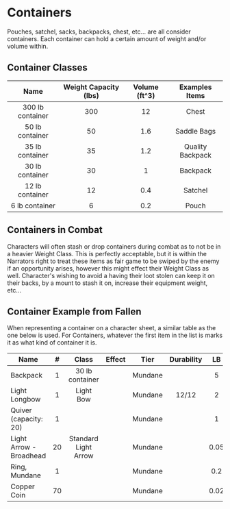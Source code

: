 # Containers

Pouches, satchel, sacks, backpacks, chest, etc... are all consider containers. Each container can hold a certain amount of weight and/or volume within.

## Container Classes

|       Name       | Weight Capacity (lbs) | Volume (ft^3) |  Examples Items  |
| :--------------: | :-------------------: | :-----------: | :--------------: |
| 300 lb container |          300          |      12       |      Chest       |
| 50 lb container  |          50           |      1.6      |   Saddle Bags    |
| 35 lb container  |          35           |      1.2      | Quality Backpack |
| 30 lb container  |          30           |       1       |     Backpack     |
| 12 lb container  |          12           |      0.4      |     Satchel      |
|  6 lb container  |           6           |      0.2      |      Pouch       |

## Containers in Combat

Characters will often stash or drop containers during combat as to not be in a heavier Weight Class. This is perfectly acceptable, but it is within the Narrators right to treat these items as fair game to be swiped by the enemy if an opportunity arises, however this might effect their Weight Class as well. Character's wishing to avoid a having their loot stolen can keep it on their backs, by a mount to stash it on, increase their equipment weight, etc...

## Container Example from Fallen

When representing a container on a character sheet, a similar table as the one below is used. For Containers, whatever the first item in the list is marks it as what kind of container it is.

| Name                  |   #   |      Class      | Effect |  Tier   | Durability |  LB   | Value |
| --------------------- | :---: | :-------------: | ------ | :-----: | :--------: | :---: | :---: |
| Backpack     |   1   | 30 lb container |        | Mundane |            |   5   | 2 bc  |
| Light Longbow              |   1   |    Light Bow    |        | Mundane |   12/12    |   2   | 25 bc |
| Quiver (capacity: 20) |   1   |                 |        | Mundane |            |   1   | 1 bc  |
| Light Arrow - Broadhead       |  20   | Standard Light Arrow  |        | Mundane |            | 0.05  | 5 cc  |
| Ring, Mundane         |   1   |                 |        | Mundane |            |  0.2  | 30 cc |
| Copper Coin           |  70   |                 |        | Mundane |            | 0.02  | 1 cc  |

